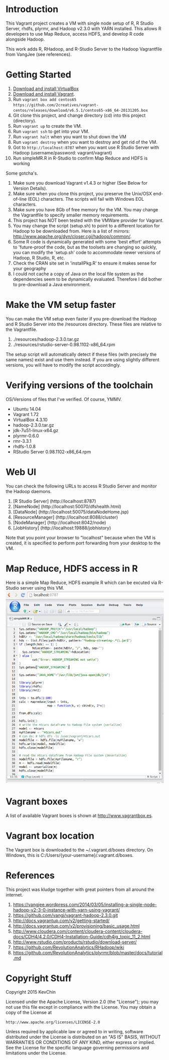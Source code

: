 # Introduction

This Vagrant project creates a VM with single node setup of R, R Studio Server, rhdfs, plyrmr, and Hadoop v2.3.0 with YARN installed. This allows R developers to use Map Reduce, access HDFS, and develop R code alongside Hadoop.

This work adds R, RHadoop, and R-Studio Server to the Hadoop Vagrantfile from VangJee (see references).

# Getting Started

1. [Download and install VirtualBox](https://www.virtualbox.org/wiki/Downloads)
2. [Download and install Vagrant](http://www.vagrantup.com/downloads.html).
3. Run ```vagrant box add centos65 https://github.com/2creatives/vagrant-centos/releases/download/v6.5.1/centos65-x86_64-20131205.box```
4. Git clone this project, and change directory (cd) into this project (directory).
5. Run ```vagrant up``` to create the VM.
6. Run ```vagrant ssh``` to get into your VM.
7. Run ```vagrant halt``` when you want to shut down the VM
8. Run ```vagrant destroy``` when you want to destroy and get rid of the VM.
9. Got to ```http://localhost:8787``` when you want use R Studio Server with Hadoop (username/password: vagrant/vagrant)
10. Run simpleMR.R in R-Studio to confirm Map Reduce and HDFS is working

Some gotcha's.

1. Make sure you download Vagrant v1.4.3 or higher (See Below for Version Details).
2. Make sure when you clone this project, you preserve the Unix/OSX end-of-line (EOL) characters. The scripts will fail with Windows EOL characters.
3. Make sure you have 8Gb of free memory for the VM. You may change the Vagrantfile to specify smaller memory requirements.
4. This project has NOT been tested with the VMWare provider for Vagrant.
5. You may change the script (setup.sh) to point to a different location for Hadoop to be downloaded from. Here is a list of mirrors: http://www.apache.org/dyn/closer.cgi/hadoop/common/.
6. Some R code is dynamically generated with some 'best effort' attempts to 'future-proof the code, but as the toolsets are changing so quickly, you can modify the 'setup.sh' code to accommodate newer versions of Hadoop, R Studio, R, etc.
7. Check the CRAN site set in 'installPkg.R' to ensure it makes sense for your geography
8. I could not cache a copy of Java on the local file system as the dependencies seem to be dynamically evaluated. Therefore I did bother to pre-download a Java environment.

# Make the VM setup faster
You can make the VM setup even faster if you pre-download the Hadoop and R Studio Server into the /resources directory. These files are relative to the Vagrantfile.

1. ./resources/hadoop-2.3.0.tar.gz
2. ./resources/rstudio-server-0.98.1102-x86_64.rpm

The setup script will automatically detect if these files (with precisely the same names) exist and use them instead. If you are using slightly different versions, you will have to modify the script accordingly.

# Verifying versions of the toolchain
OS/Versions of files that I've verified. Of course, YMMV.
* Ubuntu 14.04
* Vagrant 1.72
* VirtualBox 4.3.10
* hadoop-2.3.0.tar.gz
* jdk-7u51-linux-x64.gz
* plyrmr-0.6.0
* rmr-3.3.1
* rhdfs-1.0.8
* RStudio Server 0.98.1102-x86_64.rpm


# Web UI
You can check the following URLs to access R Studio Server and monitor the Hadoop daemons.

1. [R Studio Server] (http://localhost:8787)
2. [NameNode] (http://localhost:50070/dfshealth.html)
3. [DataNode] (http://localhost:50075/dataNodeHome.jsp)
4. [ResourceManager] (http://localhost:8088/cluster)
5. [NodeManager] (http://localhost:8042/node)
6. [JobHistory] (http://localhost:19888/jobhistory)


Note that you point your browser to "localhost" because when the VM is created, it is specified to perform port forwarding from your desktop to the VM.

# Map Reduce, HDFS access in R
Here is a simple Map Reduce, HDFS example R which can be excuted via R-Studio server using this VM.
![R using Map Reduce/HDFS](./map_reduce_in_r.png "R using Map Reduce/HDFS")

# Vagrant boxes
A list of available Vagrant boxes is shown at http://www.vagrantbox.es. 

# Vagrant box location
The Vagrant box is downloaded to the ~/.vagrant.d/boxes directory. On Windows, this is C:/Users/{your-username}/.vagrant.d/boxes.

# References
This project was kludge together with great pointers from all around the internet. 

1. https://vangjee.wordpress.com/2014/03/05/installing-a-single-node-hadoop-v2-3-0-instance-with-yarn-using-vagrant/
2. https://github.com/vangj/vagrant-hadoop-2.3.0.git
3. http://docs.vagrantup.com/v2/getting-started/
4. http://docs.vagrantup.com/v2/provisioning/basic_usage.html 
5. http://www.cloudera.com/content/cloudera-content/cloudera-docs/CDH4/4.2.0/CDH4-Installation-Guide/cdh4ig_topic_11_2.html 
6. http://www.rstudio.com/products/rstudio/download-server/ 
7. https://github.com/RevolutionAnalytics/RHadoop/wiki 
8. https://github.com/RevolutionAnalytics/plyrmr/blob/master/docs/tutorial.md 

# Copyright Stuff
Copyright 2015 KevChin

Licensed under the Apache License, Version 2.0 (the "License");
you may not use this file except in compliance with the License.
You may obtain a copy of the License at

    http://www.apache.org/licenses/LICENSE-2.0

Unless required by applicable law or agreed to in writing, software
distributed under the License is distributed on an "AS IS" BASIS,
WITHOUT WARRANTIES OR CONDITIONS OF ANY KIND, either express or implied.
See the License for the specific language governing permissions and
limitations under the License.
